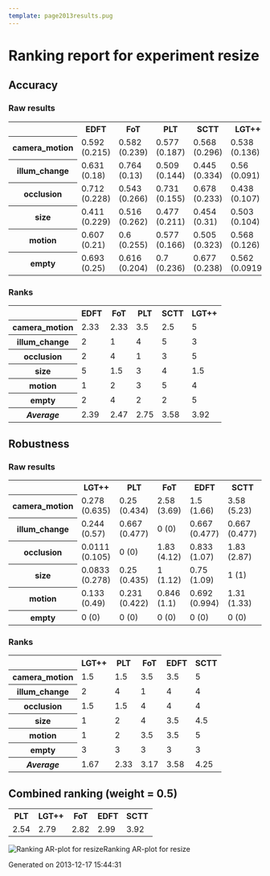 ```yaml
---
template: page2013results.pug
---
```

<div class='results'>
<h1 class="caption">Ranking report for experiment resize</h1>
<h2>Accuracy</h2>
<h3>Raw results</h3>
<div class="table"><table>
<tr><th>&nbsp;</th><th>EDFT</th><th>FoT</th><th>PLT</th><th>SCTT</th><th>LGT++</th></tr>
<tr><th>camera_motion</th><td>0.592 (0.215)</td><td>0.582 (0.239)</td><td>0.577 (0.187)</td><td>0.568 (0.296)</td><td>0.538 (0.136)</td></tr>
<tr><th>illum_change</th><td>0.631 (0.18)</td><td>0.764 (0.13)</td><td>0.509 (0.144)</td><td>0.445 (0.334)</td><td>0.56 (0.091)</td></tr>
<tr><th>occlusion</th><td>0.712 (0.228)</td><td>0.543 (0.266)</td><td>0.731 (0.155)</td><td>0.678 (0.233)</td><td>0.438 (0.107)</td></tr>
<tr><th>size</th><td>0.411 (0.229)</td><td>0.516 (0.262)</td><td>0.477 (0.211)</td><td>0.454 (0.31)</td><td>0.503 (0.104)</td></tr>
<tr><th>motion</th><td>0.607 (0.21)</td><td>0.6 (0.255)</td><td>0.577 (0.166)</td><td>0.505 (0.323)</td><td>0.568 (0.126)</td></tr>
<tr><th>empty</th><td>0.693 (0.25)</td><td>0.616 (0.204)</td><td>0.7 (0.236)</td><td>0.677 (0.238)</td><td>0.562 (0.0919)</td></tr>
</table>
</div><h3>Ranks</h3>
<div class="table"><table>
<tr><th>&nbsp;</th><th>EDFT</th><th>FoT</th><th>PLT</th><th>SCTT</th><th>LGT++</th></tr>
<tr><th>camera_motion</th><td>2.33</td><td>2.33</td><td>3.5</td><td>2.5</td><td>5</td></tr>
<tr><th>illum_change</th><td>2</td><td>1</td><td>4</td><td>5</td><td>3</td></tr>
<tr><th>occlusion</th><td>2</td><td>4</td><td>1</td><td>3</td><td>5</td></tr>
<tr><th>size</th><td>5</td><td>1.5</td><td>3</td><td>4</td><td>1.5</td></tr>
<tr><th>motion</th><td>1</td><td>2</td><td>3</td><td>5</td><td>4</td></tr>
<tr><th>empty</th><td>2</td><td>4</td><td>2</td><td>2</td><td>5</td></tr>
<tr><th><em>Average</em></th><td>2.39</td><td>2.47</td><td>2.75</td><td>3.58</td><td>3.92</td></tr>
</table>
</div><h2>Robustness</h2>
<h3>Raw results</h3>
<div class="table"><table>
<tr><th>&nbsp;</th><th>LGT++</th><th>PLT</th><th>FoT</th><th>EDFT</th><th>SCTT</th></tr>
<tr><th>camera_motion</th><td>0.278 (0.635)</td><td>0.25 (0.434)</td><td>2.58 (3.69)</td><td>1.5 (1.66)</td><td>3.58 (5.23)</td></tr>
<tr><th>illum_change</th><td>0.244 (0.57)</td><td>0.667 (0.477)</td><td>0 (0)</td><td>0.667 (0.477)</td><td>0.667 (0.477)</td></tr>
<tr><th>occlusion</th><td>0.0111 (0.105)</td><td>0 (0)</td><td>1.83 (4.12)</td><td>0.833 (1.07)</td><td>1.83 (2.87)</td></tr>
<tr><th>size</th><td>0.0833 (0.278)</td><td>0.25 (0.435)</td><td>1 (1.12)</td><td>0.75 (1.09)</td><td>1 (1)</td></tr>
<tr><th>motion</th><td>0.133 (0.49)</td><td>0.231 (0.422)</td><td>0.846 (1.1)</td><td>0.692 (0.994)</td><td>1.31 (1.33)</td></tr>
<tr><th>empty</th><td>0 (0)</td><td>0 (0)</td><td>0 (0)</td><td>0 (0)</td><td>0 (0)</td></tr>
</table>
</div><h3>Ranks</h3>
<div class="table"><table>
<tr><th>&nbsp;</th><th>LGT++</th><th>PLT</th><th>FoT</th><th>EDFT</th><th>SCTT</th></tr>
<tr><th>camera_motion</th><td>1.5</td><td>1.5</td><td>3.5</td><td>3.5</td><td>5</td></tr>
<tr><th>illum_change</th><td>2</td><td>4</td><td>1</td><td>4</td><td>4</td></tr>
<tr><th>occlusion</th><td>1.5</td><td>1.5</td><td>4</td><td>4</td><td>4</td></tr>
<tr><th>size</th><td>1</td><td>2</td><td>4</td><td>3.5</td><td>4.5</td></tr>
<tr><th>motion</th><td>1</td><td>2</td><td>3.5</td><td>3.5</td><td>5</td></tr>
<tr><th>empty</th><td>3</td><td>3</td><td>3</td><td>3</td><td>3</td></tr>
<tr><th><em>Average</em></th><td>1.67</td><td>2.33</td><td>3.17</td><td>3.58</td><td>4.25</td></tr>
</table>
</div><h2>Combined ranking (weight = 0.5)</h2>
<div class="table"><table>
<tr><th>PLT</th><th>LGT++</th><th>FoT</th><th>EDFT</th><th>SCTT</th></tr>
<tr><td>2.54</td><td>2.79</td><td>2.82</td><td>2.99</td><td>3.92</td></tr>
</table>
</div><p class="plot"><img src="images/extra_ranking_resize.png" alt="Ranking AR-plot for resize" /><span class="caption">Ranking AR-plot for resize</span></p>
<p class="timestamp">Generated on 2013-12-17 15:44:31</p>
</div>
